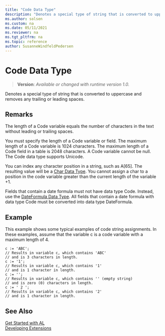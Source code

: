 ```yaml
---
title: "Code Data Type"
description: "Denotes a special type of string that is converted to uppercase and removes any trailing or leading spaces."
ms.author: solsen
ms.custom: na
ms.date: 05/11/2021
ms.reviewer: na
ms.tgt_pltfrm: na
ms.topic: reference
author: SusanneWindfeldPedersen
---
```

[//]: # (START>DO_NOT_EDIT)
[//]: # (IMPORTANT:Do not edit any of the content between here and the END>DO_NOT_EDIT.)
[//]: # (Any modifications should be made in the .xml files in the ModernDev repo.)
# Code Data Type
> **Version**: _Available or changed with runtime version 1.0._

Denotes a special type of string that is converted to uppercase and removes any trailing or leading spaces.




[//]: # (IMPORTANT: END>DO_NOT_EDIT)

## Remarks

The length of a Code variable equals the number of characters in the text without leading or trailing spaces.  
  
You must specify the length of a Code variable or field. The maximum length of a Code variable is 1024 characters. The maximum length of a Code field in a table is 2048 characters. A Code variable cannot be null. The Code data type supports Unicode.  
  
You can index any character position in a string, such as A[65]. The resulting value will be a [Char Data Type](../char/char-data-type.md). You cannot assign a char to a position in the code variable greater than the current length of the variable +1. 
  
Fields that contain a date formula must not have data type Code. Instead, use the [DateFormula Data Type](../dateformula/dateformula-data-type.md). All fields that contain a date formula with data type Code must be converted into data type DateFormula.
  
## Example

This example shows some typical examples of code string assignments. In these examples, assume that the variable c is a code variable with a maximum length of 4.  
  
```al
c := 'ABC';   
// Results in variable c, which contains 'ABC'   
// and is 3 characters in length.  
c := '1';  
// Results in variable c, which contains '1'   
// and is 1 character in length.  
c := '';  
// Results in variable c, which contains '' (empty string)  
// and is zero (0) characters in length.  
c := ' 2 ';  
// Results in variable c, which contains '2'  
// and is 1 character in length.  
```  
  
## See Also

[Get Started with AL](../../devenv-get-started.md)  
[Developing Extensions](../../devenv-dev-overview.md)  